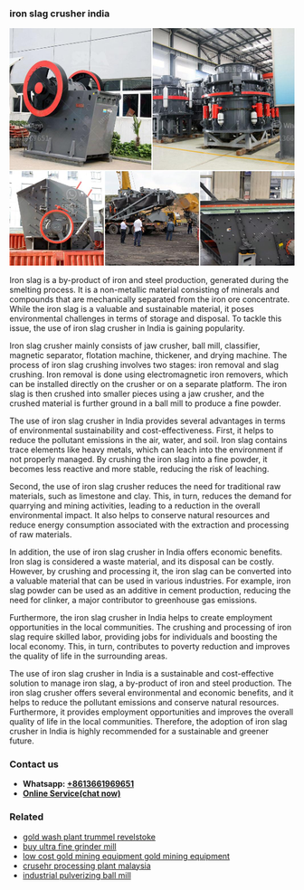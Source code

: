 <h3>iron slag crusher india</h3><img src='1706773285.jpg' alt=''><p>Iron slag is a by-product of iron and steel production, generated during the smelting process. It is a non-metallic material consisting of minerals and compounds that are mechanically separated from the iron ore concentrate. While the iron slag is a valuable and sustainable material, it poses environmental challenges in terms of storage and disposal. To tackle this issue, the use of iron slag crusher in India is gaining popularity.</p><p>Iron slag crusher mainly consists of jaw crusher, ball mill, classifier, magnetic separator, flotation machine, thickener, and drying machine. The process of iron slag crushing involves two stages: iron removal and slag crushing. Iron removal is done using electromagnetic iron removers, which can be installed directly on the crusher or on a separate platform. The iron slag is then crushed into smaller pieces using a jaw crusher, and the crushed material is further ground in a ball mill to produce a fine powder.</p><p>The use of iron slag crusher in India provides several advantages in terms of environmental sustainability and cost-effectiveness. First, it helps to reduce the pollutant emissions in the air, water, and soil. Iron slag contains trace elements like heavy metals, which can leach into the environment if not properly managed. By crushing the iron slag into a fine powder, it becomes less reactive and more stable, reducing the risk of leaching.</p><p>Second, the use of iron slag crusher reduces the need for traditional raw materials, such as limestone and clay. This, in turn, reduces the demand for quarrying and mining activities, leading to a reduction in the overall environmental impact. It also helps to conserve natural resources and reduce energy consumption associated with the extraction and processing of raw materials.</p><p>In addition, the use of iron slag crusher in India offers economic benefits. Iron slag is considered a waste material, and its disposal can be costly. However, by crushing and processing it, the iron slag can be converted into a valuable material that can be used in various industries. For example, iron slag powder can be used as an additive in cement production, reducing the need for clinker, a major contributor to greenhouse gas emissions.</p><p>Furthermore, the iron slag crusher in India helps to create employment opportunities in the local communities. The crushing and processing of iron slag require skilled labor, providing jobs for individuals and boosting the local economy. This, in turn, contributes to poverty reduction and improves the quality of life in the surrounding areas.</p><p>The use of iron slag crusher in India is a sustainable and cost-effective solution to manage iron slag, a by-product of iron and steel production. The iron slag crusher offers several environmental and economic benefits, and it helps to reduce the pollutant emissions and conserve natural resources. Furthermore, it provides employment opportunities and improves the overall quality of life in the local communities. Therefore, the adoption of iron slag crusher in India is highly recommended for a sustainable and greener future.</p><h3>Contact us</h3><ul><li><strong>Whatsapp:&nbsp;<a href="https://wa.me/8613661969651">+8613661969651</a></strong></li><li><a href="https://swt.shibang-china.com/?git&amp;zhl&amp;iron slag crusher india"><strong>Online Service(chat now)</strong></a></li></ul><h3>Related</h3><ul><li><a href='gold wash plant trummel revelstoke.md'>gold wash plant trummel revelstoke</a></li><li><a href='buy ultra fine grinder mill.md'>buy ultra fine grinder mill</a></li><li><a href='low cost gold mining equipment gold mining equipment.md'>low cost gold mining equipment gold mining equipment</a></li><li><a href='crusehr processing plant malaysia.md'>crusehr processing plant malaysia</a></li><li><a href='industrial pulverizing ball mill.md'>industrial pulverizing ball mill</a></li></ul>